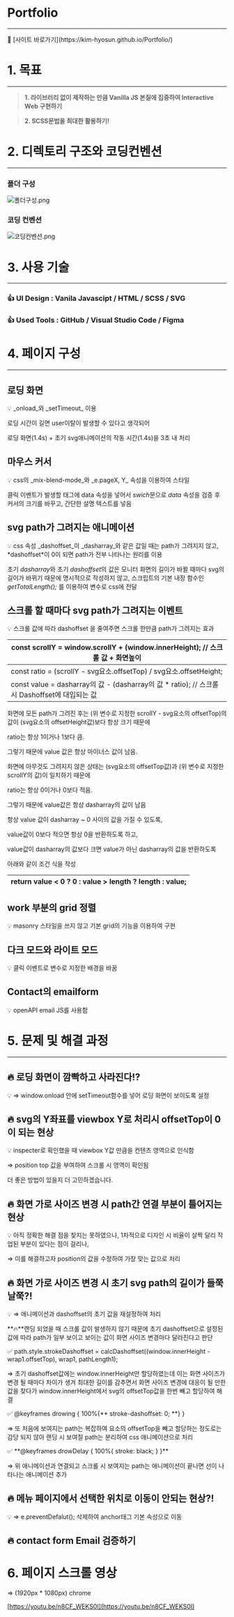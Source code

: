 # Portfolio

---

<aside>
🥰 [사이트 바로가기](https://kim-hyosun.github.io/Portfolio/)

</aside>

# 1. 목표

---

> **1. 라이브러리 없이 제작하는 만큼 Vanilla JS 본질에 집중하여 Interactive Web 구현하기**

> **2. SCSS문법을 최대한 활용하기!**

# 2. 디렉토리 구조와 코딩컨벤션

---

### 폴더 구성

![폴더구성.png](./common/images/%ED%8F%B4%EB%8D%94%EA%B5%AC%EC%84%B1.png)

### 코딩 컨벤션

![코딩컨벤션.png](./common/images/%EC%BD%94%EB%94%A9%EC%BB%A8%EB%B2%A4%EC%85%98.png)

# 3. 사용 기술

---

### 👍 UI Design **:** Vanila Javascipt / HTML / SCSS / SVG

### 👍 U**sed Tools :** GitHub / Visual Studio Code / Figma

# 4. 페이지 구성

---

## **로딩 화면**

<aside>
💡 _onload_와 _setTimeout_ 이용

로딩 시간이 길면 user이탈이 발생할 수 있다고 생각되어

로딩 화면(1.4s) + 초기 svg애니메이션의 작동 시간(1.4s)을 3초 내 처리

</aside>

## 마우스 커서

<aside>
💡 css의  _mix-blend-mode_와  _e.pageX, Y_ 속성을 이용하여 스타일

클릭 이벤트가 발생할 태그에 data 속성을 넣어서 *swich*문으로 _data_ 속성을 검증 후 커서의 크기를 바꾸고, 간단한 설명 텍스트를 넣음

</aside>

## **svg path가 그려지는 애니메이션**

<aside>
💡 css 속성 _dashoffset_이 _dasharray_와 같은 값일 때는 path가 그려지지 않고, *dashoffset*이 0이 되면 path가 전부 나타나는 원리를 이용

초기 *dasharray*와 초기 *dashoffset*의 값은 모니터 화면의 길이가 바뀔 때마다 svg의 길이가 바뀌기 때문에 명시적으로 작성하지 않고, 스크립트의 기본 내장 함수인 _getTotalLength();_ 를 이용하여 변수로 css에 전달

</aside>

## **스크롤 할 때마다 svg path가 그려지는 이벤트**

<aside>
💡 스크롤 값에 따라 dashoffset 을 줄여주면 스크롤 한만큼 path가 그려지는 효과

| const scrollY = window.scrollY + (window.innerHeight); // 스크롤 값 + 화면높이                  |
| ----------------------------------------------------------------------------------------------- |
| const ratio = (scrollY - svg요소.offsetTop) / svg요소.offsetHeight;                             |
| const value = dasharray의 값 - (dasharray의 값 \* ratio); // 스크롤 시 Dashoffset에 대입되는 값 |

화면에 모든 path가 그려진 후는 (위 변수로 지정한 scrollY - svg요소의 offsetTop)의 값이 (svg요소의 offsetHeight값)보다 항상 크기 때문에

ratio는 항상 1이거나 1보다 큼.

그렇기 때문에 value 값은 항상 마이너스 값이 남음.

화면에 아무것도 그려지지 않은 상태는 (svg요소의 offsetTop값)과 (위 변수로 지정한 scrollY의 값)이 일치하기 때문에

ratio는 항상 0이거나 0보다 적음.

그렇기 때문에 value값은 항상 dasharray의 값이 남음

항상 value 값이 dasharray ~ 0 사이의 값을 가질 수 있도록,

value값이 0보다 적으면 항상 0을 반환하도록 하고,

value값이 dasharray의 값보다 크면 value가 아닌 dasharray의 값을 반환하도록

아래와 같이 조건 식을 작성

| return value < 0 ? 0 : value > length ? length : value; |
| ------------------------------------------------------- |

</aside>

## **work 부분의 grid 정렬**

<aside>
💡 masonry 스타일을 쓰지 않고 기본 grid의 기능을 이용하여 구현

</aside>

## **다크 모드와 라이트 모드**

<aside>
💡 클릭 이벤트로 변수로 지정한 배경을 바꿈

</aside>

## **Contact의 emailform**

<aside>
💡 openAPI email JS를 사용함

</aside>

# 5. 문제 및 해결 과정

---

## 🔥 로딩 화면이 깜빡하고 사라진다!?

<aside>
💡 ⇒ window.onload 안에 setTimeout함수를 넣어 로딩 화면이 보이도록 설정

</aside>

## 🔥 svg의 Y좌표를 viewbox Y로 처리시 offsetTop이 0이 되는 현상

<aside>
💡 inspecter로 확인했을 때 viewbox Y값 만큼을 컨텐츠 영역으로 인식함

⇒ position top 값을 부여하여 스크롤 시 영역이 확인됨

더 좋은 방법이 있을지 더 고민하겠습니다.

</aside>

## 🔥 화면 가로 사이즈 변경 시 path간 연결 부분이 틀어지는 현상

<aside>
💡 아직 정확한 해결 점을 찾지는 못하였으나, 1차적으로 디자인 시 비율이 살짝 달리 작업된 부분이 있다는 점이 걸리나,

⇒ 이를 해결하고자 position의 값을 수정하여 가장 맞는 값으로 처리

</aside>

## 🔥 화면 가로 사이즈 변경 시 초기 svg path의 길이가 들쭉날쭉?!

<aside>
💡 ⇒ 애니메이션과 dashoffset의 초기 값을 재설정하여 처리

**🔥**랜딩 되었을 때 스크롤 값이 발생하지 않기 때문에 초기 dashoffset으로 설정된 값에 따라 path가 일부 보이고 보이는 값이 화면 사이즈 변경마다 달라진다고 판단

<aside>
✅ path.style.strokeDashoffset = calcDashoffset((window.innerHeight - wrap1.offsetTop), wrap1, pathLength1);

</aside>

⇒ 초기 dashoffset값에는 window.innerHeight만 할당하였는데 이는 화면 사이즈가 변경 될 때마다 차이가 생겨 최대한 길이를 감추면서 화면 사이즈 변경에 대응이 될 만한 값을 찾다가 window.innerHeight에서 svg의 offsetTop값을 한번 빼고 할당하여 해결

<aside>
✅ @keyframes drowing { 100%{** stroke-dashoffset: 0;  **}  }

</aside>

⇒ 또 처음에 보여지는 path는 복잡하여 요소의 offsetTop을 빼고 할당하는 정도로는 감당 되지 않아 랜딩 시 보여질 path는 분리하여 css 애니메이션으로 처리

<aside>
✅ **@keyframes drowDelay { 100%{  stroke: black;  }  }**

</aside>

⇒ 위 애니메이션과 연결되고 스크롤 시 보여지는 path는 애니메이션이 끝나면 선이 나타나는 애니메이션 추가

</aside>

## 🔥 메뉴 페이지에서 선택한 위치로 이동이 안되는 현상?!

<aside>
💡  ⇒ e.preventDefalut(); 삭제하여 anchor태그 기본 속성으로 이동

</aside>

## 🔥 contact form Email 검증하기

# 6. 페이지 스크롤 영상

⇒ (1920px \* 1080px) chrome

[https://youtu.be/n8CF_WEKS0I](https://youtu.be/n8CF_WEKS0I)

